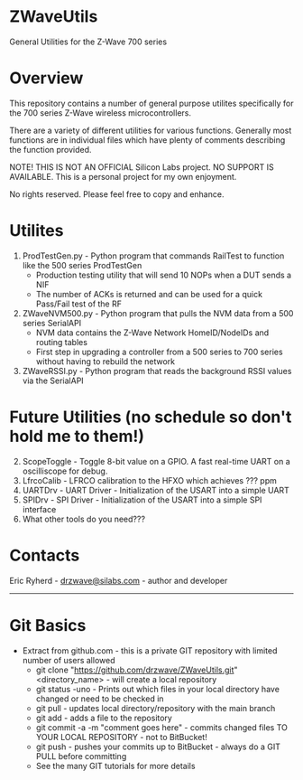 # ZWaveUtils
General Utilities for the Z-Wave 700 series

# Overview

This repository contains a number of general purpose utilites specifically
for the 700 series Z-Wave wireless microcontrollers.

There are a variety of different utilities for various functions.
Generally most functions are in individual files which have plenty of comments describing the function provided.

NOTE! THIS IS NOT AN OFFICIAL Silicon Labs project. NO SUPPORT IS AVAILABLE.
This is a personal project for my own enjoyment.

No rights reserved. Please feel free to copy and enhance.

# Utilites
1. ProdTestGen.py - Python program that commands RailTest to function like the 500 series ProdTestGen
    - Production testing utility that will send 10 NOPs when a DUT sends a NIF
    - The number of ACKs is returned and can be used for a quick Pass/Fail test of the RF
2. ZWaveNVM500.py - Python program that pulls the NVM data from a 500 series SerialAPI
    - NVM data contains the Z-Wave Network HomeID/NodeIDs and routing tables
    - First step in upgrading a controller from a 500 series to 700 series without having to rebuild the network
3. ZWaveRSSI.py - Python program that reads the background RSSI values via the SerialAPI

# Future Utilities (no schedule so don't hold me to them!)
2. ScopeToggle - Toggle 8-bit value on a GPIO. A fast real-time UART on a oscilliscope for debug.
3. LfrcoCalib - LFRCO calibration to the HFXO which achieves ??? ppm
4. UARTDrv - UART Driver - Initialization of the USART into a simple UART
5. SPIDrv - SPI Driver - Initialization of the USART into a simple SPI interface
9. What other tools do you need???

# Contacts 

Eric Ryherd - drzwave@silabs.com - author and developer

---

# Git Basics
- Extract from github.com - this is a private GIT repository with limited number of users allowed
    - git clone "https://github.com/drzwave/ZWaveUtils.git" <directory_name> - will create a local repository
    - git status -uno - Prints out which files in your local directory have changed or need to be checked in
    - git pull - updates local directory/repository with the main branch
    - git add - adds a file to the repository
    - git commit -a -m "comment goes here" - commits changed files TO YOUR LOCAL REPOSITORY - not to BitBucket!
    - git push - pushes your commits up to BitBucket - always do a GIT PULL before committing
    - See the many GIT tutorials for more details
